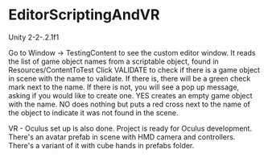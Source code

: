 # EditorScriptingAndVR

Unity 2-2-.2.1f1

Go to Window -> TestingContent to see the custom editor window. It reads the list of game object names from a scriptable object, found in Resources/ContentToTest
Click VALIDATE to check if there is a game object in scene with the name to validate. If there is, there will be a green check mark next to the name.
If there is not, you will see a pop up message, asking if you would like to create one. YES creates an empty game object with the name. NO does nothing but puts a red cross next to the name of the object to indicate it was not found in the scene.

VR - Oculus set up is also done. Project is ready for Oculus development. There's an avatar prefab in scene with HMD camera and controllers. There's a variant of it with cube hands in prefabs folder.
